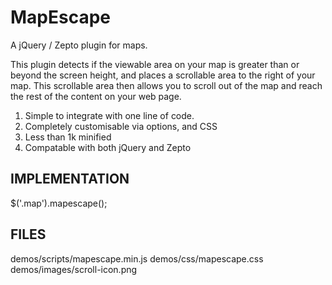 MapEscape
=========

A jQuery / Zepto plugin for maps.

This plugin detects if the viewable area on your map is greater than or beyond the screen height, and places a scrollable area to the right of your map. 
This scrollable area then allows you to scroll out of the map and reach the rest of the content on your web page.

1. Simple to integrate with one line of code.
2. Completely customisable via options, and CSS
3. Less than 1k minified
4. Compatable with both jQuery and Zepto

IMPLEMENTATION
-----------------
$('.map').mapescape();

FILES
-----------------
demos/scripts/mapescape.min.js
demos/css/mapescape.css
demos/images/scroll-icon.png


